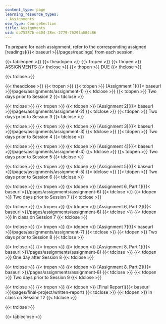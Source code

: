 ```yaml
---
content_type: page
learning_resource_types:
- Assignments
ocw_type: CourseSection
title: Assignments
uid: db75387b-e404-28ec-2779-7629fa684c86
---
```


To prepare for each assignment, refer to the corresponding assigned [readings]({{< baseurl >}}/pages/readings) from each session.

{{< tableopen >}}
{{< theadopen >}}
{{< tropen >}}
{{< thopen >}}
ASSIGNMENTS
{{< thclose >}}
{{< thopen >}}
DUE
{{< thclose >}}

{{< trclose >}}

{{< theadclose >}}
{{< tropen >}}
{{< tdopen >}}
[Assignment 1]({{< baseurl >}}/pages/assignments/assignment-1)
{{< tdclose >}}
{{< tdopen >}}
Two days prior to Session 2
{{< tdclose >}}

{{< trclose >}}
{{< tropen >}}
{{< tdopen >}}
[Assignment 2]({{< baseurl >}}/pages/assignments/assignment-2)
{{< tdclose >}}
{{< tdopen >}}
Two days prior to Session 3
{{< tdclose >}}

{{< trclose >}}
{{< tropen >}}
{{< tdopen >}}
[Assignment 3]({{< baseurl >}}/pages/assignments/assignment-3)
{{< tdclose >}}
{{< tdopen >}}
Two days prior to Session 4
{{< tdclose >}}

{{< trclose >}}
{{< tropen >}}
{{< tdopen >}}
[Assignment 4]({{< baseurl >}}/pages/assignments/assignment-4)
{{< tdclose >}}
{{< tdopen >}}
Two days prior to Session 5
{{< tdclose >}}

{{< trclose >}}
{{< tropen >}}
{{< tdopen >}}
[Assignment 5]({{< baseurl >}}/pages/assignments/assignment-5)
{{< tdclose >}}
{{< tdopen >}}
Two days prior to Session 6
{{< tdclose >}}

{{< trclose >}}
{{< tropen >}}
{{< tdopen >}}
[Assignment 6, Part 1]({{< baseurl >}}/pages/assignments/assignment-6)
{{< tdclose >}}
{{< tdopen >}}
Two days prior to Session 7
{{< tdclose >}}

{{< trclose >}}
{{< tropen >}}
{{< tdopen >}}
[Assignment 6, Part 2]({{< baseurl >}}/pages/assignments/assignment-6)
{{< tdclose >}}
{{< tdopen >}}
In class on Session 7
{{< tdclose >}}

{{< trclose >}}
{{< tropen >}}
{{< tdopen >}}
[Assignment 7]({{< baseurl >}}/pages/assignments/assignment-7)
{{< tdclose >}}
{{< tdopen >}}
Two days prior to Session 8
{{< tdclose >}}

{{< trclose >}}
{{< tropen >}}
{{< tdopen >}}
[Assignment 8, Part 1]({{< baseurl >}}/pages/assignments/assignment-8)
{{< tdclose >}}
{{< tdopen >}}
One day after Session 8
{{< tdclose >}}

{{< trclose >}}
{{< tropen >}}
{{< tdopen >}}
[Assignment 8, Part 2]({{< baseurl >}}/pages/assignments/assignment-8)
{{< tdclose >}}
{{< tdopen >}}
Two days prior to Session 9
{{< tdclose >}}

{{< trclose >}}
{{< tropen >}}
{{< tdopen >}}
[Final Report]({{< baseurl >}}/pages/final-project/written-report)
{{< tdclose >}}
{{< tdopen >}}
In class on Session 12
{{< tdclose >}}

{{< trclose >}}

{{< tableclose >}}